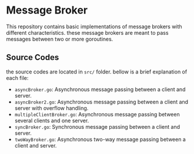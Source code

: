 # Message Broker
This repository contains basic implementations of message brokers with different characteristics. these message brokers are meant to pass messages between two or more goroutines.

## Source Codes
the source codes are located in ```src/``` folder. bellow is a brief explanation of each file:
- ```asyncBroker.go```: Asynchronous message passing between a client and server.
- ```asyncBroker2.go```: Asynchronous message passing between a client and server with overflow handling.
- ```multipleClientBroker.go```: Asynchronous message passing between several clients and one server.
- ```syncBroker.go```: Synchronous message passing between a client and server.
- ```twoWayBroker.go```: Asynchronous two-way message passing between a client and server.